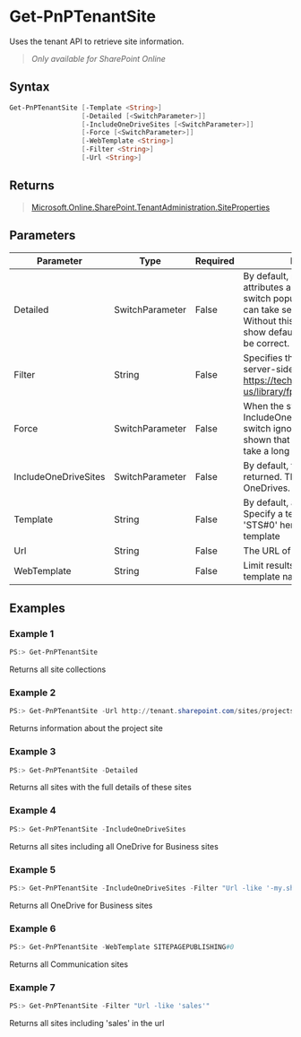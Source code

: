 # Get-PnPTenantSite
Uses the tenant API to retrieve site information.
>*Only available for SharePoint Online*
## Syntax
```powershell
Get-PnPTenantSite [-Template <String>]
                  [-Detailed [<SwitchParameter>]]
                  [-IncludeOneDriveSites [<SwitchParameter>]]
                  [-Force [<SwitchParameter>]]
                  [-WebTemplate <String>]
                  [-Filter <String>]
                  [-Url <String>]
```


## Returns
>[Microsoft.Online.SharePoint.TenantAdministration.SiteProperties](https://msdn.microsoft.com/en-us/library/microsoft.online.sharepoint.tenantadministration.siteproperties.aspx)

## Parameters
Parameter|Type|Required|Description
---------|----|--------|-----------
|Detailed|SwitchParameter|False|By default, not all returned attributes are populated. This switch populates all attributes. It can take several seconds to run. Without this, some attributes will show default values that may not be correct.|
|Filter|String|False|Specifies the script block of the server-side filter to apply. See https://technet.microsoft.com/en-us/library/fp161380.aspx|
|Force|SwitchParameter|False|When the switch IncludeOneDriveSites is used, this switch ignores the question shown that the command can take a long time to execute|
|IncludeOneDriveSites|SwitchParameter|False|By default, the OneDrives are not returned. This switch includes all OneDrives.|
|Template|String|False|By default, all sites will be return. Specify a template value alike 'STS#0' here to filter on the template|
|Url|String|False|The URL of the site|
|WebTemplate|String|False|Limit results to a specific web template name|
## Examples

### Example 1
```powershell
PS:> Get-PnPTenantSite
```
Returns all site collections

### Example 2
```powershell
PS:> Get-PnPTenantSite -Url http://tenant.sharepoint.com/sites/projects
```
Returns information about the project site

### Example 3
```powershell
PS:> Get-PnPTenantSite -Detailed
```
Returns all sites with the full details of these sites

### Example 4
```powershell
PS:> Get-PnPTenantSite -IncludeOneDriveSites
```
Returns all sites including all OneDrive for Business sites

### Example 5
```powershell
PS:> Get-PnPTenantSite -IncludeOneDriveSites -Filter "Url -like '-my.sharepoint.com/personal/'"
```
Returns all OneDrive for Business sites

### Example 6
```powershell
PS:> Get-PnPTenantSite -WebTemplate SITEPAGEPUBLISHING#0
```
Returns all Communication sites

### Example 7
```powershell
PS:> Get-PnPTenantSite -Filter "Url -like 'sales'" 
```
Returns all sites including 'sales' in the url
